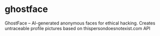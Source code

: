 # ghostface
GhostFace – AI-generated anonymous faces for ethical hacking. Creates untraceable profile pictures based on thispersondoesnotexist.com API
